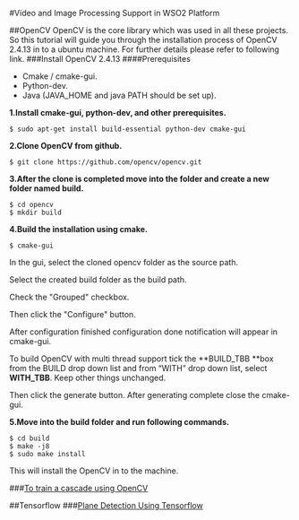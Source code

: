 #Video and Image Processing Support in WSO2 Platform

##OpenCV
OpenCV is the core library which was used in all these projects. So this tutorial will guide you through the installation process
of OpenCV 2.4.13 in to a ubuntu machine. For further details please refer to following link.
###Install  OpenCV 2.4.13
####Prerequisites 
- Cmake / cmake-gui.
- Python-dev.
- Java (JAVA_HOME and java PATH should be set up). 

**1.Install cmake-gui, python-dev, and other prerequisites.**
```
$ sudo apt-get install build-essential python-dev cmake-gui 
```
**2.Clone OpenCV from github.**
```
$ git clone https://github.com/opencv/opencv.git
```
**3.After the clone is completed move into the folder and create a new folder named build.**
```
$ cd opencv
$ mkdir build
```
**4.Build the installation using cmake.**

```
$ cmake-gui 
```
 
In the gui, select the cloned opencv folder as the source path.

Select the created build folder as the build path.

Check the "Grouped" checkbox.

Then click the "Configure" button.

After configuration finished configuration done notification will appear in cmake-gui. 

To build OpenCV with multi thread support tick the **BUILD_TBB **box from the BUILD drop down list and from “WITH” drop down list, select **WITH_TBB**. Keep other things unchanged.

Then click the generate button.
After generating complete close the cmake-gui.

**5.Move into the build folder and run following commands.**
```
$ cd build
$ make -j8
$ sudo make install
```
This will install the OpenCV in to the machine.

###[To train a cascade using OpenCV](https://github.com/wso2-incubator/video-image-preprocessing-wso2/tree/master/Training_Cascade#training-cascades)

##Tensorflow
###[Plane Detection Using Tensorflow](https://github.com/wso2-incubator/video-image-preprocessing-wso2/tree/master/Tensorflow_Plane_Retrain#plane-detection-using-tensorflow)
